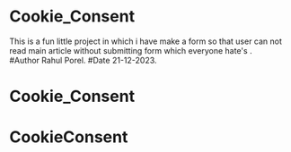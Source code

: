 # Cookie_Consent

This is a fun little project in which i have make a form so that user can not read main article without submitting form which everyone hate's .  
#Author
Rahul Porel.
#Date
21-12-2023.
# Cookie_Consent
# CookieConsent
